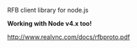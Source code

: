 RFB client library for node.js

**Working with Node v4.x too!**

http://www.realvnc.com/docs/rfbproto.pdf

